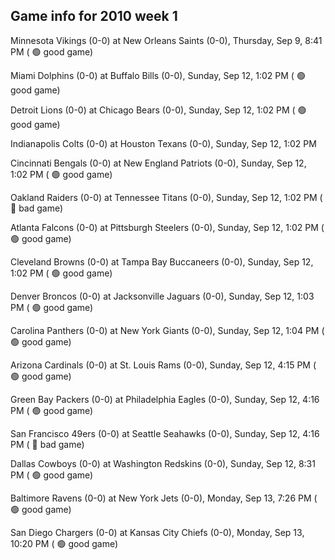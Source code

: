 ## Game info for 2010 week 1
Minnesota Vikings (0-0) at New Orleans Saints (0-0), Thursday, Sep 9, 8:41 PM (	:green_circle: good game)



Miami Dolphins (0-0) at Buffalo Bills (0-0), Sunday, Sep 12, 1:02 PM (	:green_circle: good game)

Detroit Lions (0-0) at Chicago Bears (0-0), Sunday, Sep 12, 1:02 PM (	:green_circle: good game)

Indianapolis Colts (0-0) at Houston Texans (0-0), Sunday, Sep 12, 1:02 PM

Cincinnati Bengals (0-0) at New England Patriots (0-0), Sunday, Sep 12, 1:02 PM (	:green_circle: good game)

Oakland Raiders (0-0) at Tennessee Titans (0-0), Sunday, Sep 12, 1:02 PM (	:red_circle: bad game)

Atlanta Falcons (0-0) at Pittsburgh Steelers (0-0), Sunday, Sep 12, 1:02 PM (	:green_circle: good game)

Cleveland Browns (0-0) at Tampa Bay Buccaneers (0-0), Sunday, Sep 12, 1:02 PM (	:green_circle: good game)

Denver Broncos (0-0) at Jacksonville Jaguars (0-0), Sunday, Sep 12, 1:03 PM (	:green_circle: good game)

Carolina Panthers (0-0) at New York Giants (0-0), Sunday, Sep 12, 1:04 PM (	:green_circle: good game)



Arizona Cardinals (0-0) at St. Louis Rams (0-0), Sunday, Sep 12, 4:15 PM (	:green_circle: good game)

Green Bay Packers (0-0) at Philadelphia Eagles (0-0), Sunday, Sep 12, 4:16 PM (	:green_circle: good game)

San Francisco 49ers (0-0) at Seattle Seahawks (0-0), Sunday, Sep 12, 4:16 PM (	:red_circle: bad game)



Dallas Cowboys (0-0) at Washington Redskins (0-0), Sunday, Sep 12, 8:31 PM (	:green_circle: good game)



Baltimore Ravens (0-0) at New York Jets (0-0), Monday, Sep 13, 7:26 PM (	:green_circle: good game)



San Diego Chargers (0-0) at Kansas City Chiefs (0-0), Monday, Sep 13, 10:20 PM (	:green_circle: good game)

